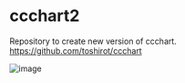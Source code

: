 # ccchart2
Repository to create new version of ccchart. https://github.com/toshirot/ccchart

![image](https://user-images.githubusercontent.com/154680/40767204-d0ae5c20-64ec-11e8-9310-2281da9c0427.png)
